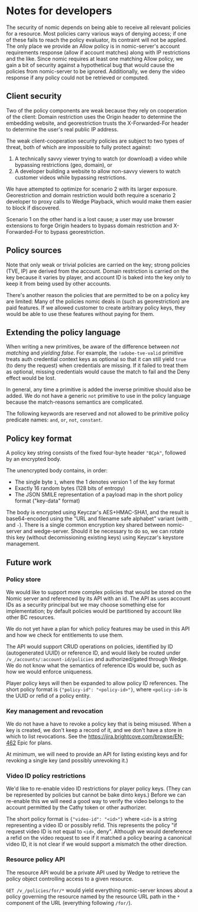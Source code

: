 # Notes for developers

The security of nomic depends on being able to receive all relevant
policies for a resource. Most policies carry various ways of denying
access; if one of these fails to reach the policy evaluator, its
contraint will not be applied. The only place we provide an Allow
policy is in nomic-server's account requirements response (allow if
account matches) along with IP restrictions and the like. Since nomic
requires at least one matching Allow policy, we gain a bit of security
against a hypothetical bug that would cause the policies from
nomic-server to be ignored. Additionally, we deny the video response
if any policy could not be retrieved or computed.

## Client security

Two of the policy components are weak because they rely on cooperation
of the client: Domain restriction uses the Origin header to determine
the embedding website, and georestriction trusts the X-Forwarded-For
header to determine the user's real public IP address.

The weak client-cooperation security policies are subject to two types
of threat, both of which are impossible to fully protect against:

1. A technically savvy viewer trying to watch (or download) a video
   while bypassing restrictions (geo, domain), or
2. A developer building a website to allow non-savvy viewers to watch
   customer videos while bypassing restrictions.

We have attempted to optimize for scenario 2 with its larger
exposure. Georestriction and domain restriction would both require a
scenario 2 developer to proxy calls to Wedge Playback, which would
make them easier to block if discovered.

Scenario 1 on the other hand is a lost cause; a user may use browser
extensions to forge Origin headers to bypass domain restriction and
X-Forwarded-For to bypass georestriction.

## Policy sources

Note that only weak or trivial policies are carried on the key; strong
policies (TVE, IP) are derived from the account. Domain restriction is
carried on the key because it varies by player, and account ID is
baked into the key only to keep it from being used by other accounts.

There's another reason the policies that are permitted to be on a
policy key are limited: Many of the policies nomic deals in (such as
georestriction) are paid features. If we allowed customer to create
arbitrary policy keys, they would be able to use these features
without paying for them.

## Extending the policy language

When writing a new primitives, be aware of the difference between *not
matching* and *yielding false*. For example, the `!adobe-tve-valid`
primitive treats auth credential context keys as optional so that it
can still yield `true` (to deny the request) when credentials are
missing. If it failed to treat them as optional, missing credentials
would cause the match to fail and the Deny effect would be lost.

In general, any time a primitive is added the inverse primitive should
also be added. We do not have a generic `not` primitive to use in the
policy language because the match-reasons semantics are complicated.

The following keywords are reserved and not allowed to be primitive
policy predicate names: `and`, `or`, `not`, `constant`.

## Policy key format

A policy key string consists of the fixed four-byte header `"BCpk"`,
followed by an encrypted body.

The unencrypted body contains, in order:

* The single byte `1`, where the 1 denotes version 1 of the key format
* Exactly 16 random bytes (128 bits of entropy)
* The JSON SMILE representation of a payload map in the short policy
  format ("key-data" format)

The body is encrypted using Keyczar's AES+HMAC-SHA1, and the result is
base64-encoded using the "URL and filename safe alphabet" variant
(with `_` and `-`). There is a single common encryption key shared
between nomic-server and wedge-server.  Should it be necessary to do
so, we can rotate this key (without decomissioning existing keys)
using Keyczar's keystore management.

## Future work

### Policy store

We would like to support more complex policies that would be stored on
the Nomic server and referenced by its API with an id. The API as uses
account IDs as a security principal but we may choose something else
for implementation; by default policies would be partitioned by
account like other BC resources.

We do not yet have a plan for which policy features may be used in
this API and how we check for entitlements to use them.

The API would support CRUD operations on policies, identified by ID
(autogenerated UUID) or reference ID, and would likely be routed under
`/v_/accounts/:account-id/policies` and authorized/gated through
Wedge. We do not know what the semantics of reference IDs would be,
such as how we would enforce uniqueness.

Player policy keys will then be expanded to allow policy ID
references. The short policy format is `{"policy-id": "<policy-id>"}`,
where `<policy-id>` is the UUID or refid of a policy entity.

### Key management and revocation

We do not have a have to revoke a policy key that is being
misused. When a key is created, we don't keep a record of it, and we
don't have a store in which to list revocations. See the
https://jira.brightcove.com/browse/EN-462 Epic for plans.

At minimum, we will need to provide an API for listing existing keys
and for revoking a single key (and possibly unrevoking it.)

### Video ID policy restrictions

We'd like to re-enable video ID restrictions for player policy
keys. (They can be represented by policies but cannot be bake dinto
keys.) Before we can re-enable this we will need a good way to verify
the video belongs to the account permitted by the Cathy token or other
authorizer.

The short policy format is `{"video-id": "<id>"}` where `<id>` is a
string representing a video ID or possibly refid.  This represents the
policy "if request video ID is not equal to `<id>`, deny". Although we
would dereference a refid on the video request to see if it matched a
policy bearing a canonical video ID, it is not clear if we would
support a mismatch the other direction.

### Resource policy API

The resource API would be a private API used by Wedge to retrieve the
policy object controlling access to a given resource.

`GET /v_/policies/for/*` would yield everything nomic-server knows
about a policy governing the resource named by the resource URL path
in the `*` component of the URL (everything following `/for/`).
